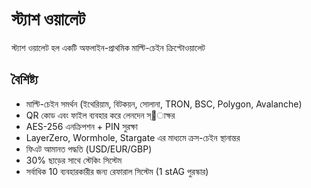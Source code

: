 # স্ট্যাশ ওয়ালেট

স্ট্যাশ ওয়ালেট হল একটি অফলাইন-প্রাথমিক মাল্টি-চেইন ক্রিপ্টোওয়ালেট

## বৈশিষ্ট্য
- মাল্টি-চেইন সমর্থন (ইথেরিয়াম, বিটকয়ন, সোলানা, TRON, BSC, Polygon, Avalanche)
- QR কোড এবং ফাইল ব্যবহার করে লেনদেন স্঵াক্ষর
- AES-256 এনক্রিপশন + PIN সুরক্ষা
- LayerZero, Wormhole, Stargate এর মাধ্যমে ক্রস-চেইন স্থানান্তর
- ফিএট আমানত পদ্ধতি (USD/EUR/GBP)
- 30% ছাড়ের সাথে স্টেকিং সিস্টেম
- সর্বাধিক 10 ব্যবহারকারীর জন্য রেফারাল সিস্টেম (1 stAG পুরস্কার)